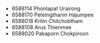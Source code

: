 - 6588114 Phonlapat Urairong
- 6588170 Peteingthanin Hajumpee
- 6588018 Kritin Chitchobtham
- 6588108 Arus Thienmee
- 6588020 Pakaporn Chokpiroon

